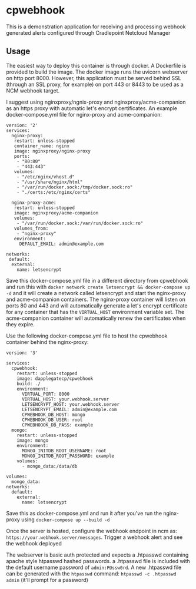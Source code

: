 # cpwebhook
This is a demonstration application for receiving and processing webhook generated alerts configured through Cradlepoint Netcloud Manager

## Usage
The easiest way to deploy this container is through docker. A Dockerfile is provided to build the image.  The docker image runs the uvicorn webserver on http port 8000. However, this application must be served behind SSL (through an SSL proxy, for example) on port 443 or 8443 to be used as a NCM webhook target.

I suggest using nginxproxy/ngnix-proxy and nginxproxy/acme-companion as an https proxy with automatic let's encrypt certificates.  An example docker-compose.yml file for nginx-proxy and acme-companion:

```
version: '2'
services:
  nginx-proxy:
   restart: unless-stopped
   container_name: nginx
   image: nginxproxy/nginx-proxy
   ports:
    - "80:80"
    - "443:443"
   volumes:
    - "/etc/nginx/vhost.d"
    - "/usr/share/nginx/html"
    - "/var/run/docker.sock:/tmp/docker.sock:ro"
    - "./certs:/etc/nginx/certs"

  nginx-proxy-acme:
   restart: unless-stopped
   image: nginxproxy/acme-companion
   volumes:
    - "/var/run/docker.sock:/var/run/docker.sock:ro"
   volumes_from:
    - "nginx-proxy"
   environment:
     DEFAULT_EMAIL: admin@example.com

networks:
 default:
  external:
    name: letsencrypt
```

Save this docker-compose.yml file in a different directory from cpwebhook and run this with `docker network create letsencrypt && docker-compose up -d` and it will create a network called letsencrypt and start the nginx-proxy and acme-companion containers.  The nginx-proxy container will listen on ports 80 and 443 and will automatically generate a let's encrypt certificate for any container that has the `VIRTUAL_HOST` environment variable set.  The acme-companion container will automatically renew the certificates when they expire.

Use the following docker-compose.yml file to host the cpwebhook container behind the nginx-proxy:

```
version: '3'

services:
  cpwebhook:
    restart: unless-stopped
    image: dapplegatecp/cpwebhook
    build: ./
    environment:
      VIRTUAL_PORT: 8000
      VIRTUAL_HOST: your.webhook.server
      LETSENCRYPT_HOST: your.webhook.server
      LETSENCRYPT_EMAIL: admin@example.com
      CPWEBHOOK_DB_HOST: mongo
      CPWEBHOOK_DB_USER: root
      CPWEBHOOOK_DB_PASS: example
  mongo:
    restart: unless-stopped
    image: mongo
    environment:
      MONGO_INITDB_ROOT_USERNAME: root
      MONGO_INITDB_ROOT_PASSWORD: example
    volumes:
      - mongo_data:/data/db

volumes:
  mongo_data:
networks:
  default:
    external:
      name: letsencrypt
```

Save this as docker-compose.yml and run it after you've run the nginx-proxy using `docker-compose up --build -d`

Once the server is hosted, configure the webhook endpoint in ncm as: `https://your.webhook.server/messages`. 
Trigger a webhook alert and see the webhook deployed 

The webserver is basic auth protected and expects a .htpasswd containing apache style htpasswd hashed passwords. a .htpasswd file
is included with the default username password of `admin:P@ssw0rd`. A new .htpasswd file can be generated with the `htpasswd` command: `htpasswd -c .htpasswd admin` (it'll prompt for a password)